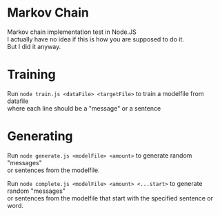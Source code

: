 # Markov Chain

Markov chain implementation test in Node.JS <br>
I actually have no idea if this is how you are supposed to do it. <br>
But I did it anyway. <br>

# Training

Run `node train.js <dataFile> <targetFile>` to train a modelfile from datafile <br>
where each line should be a "message" or a sentence <br>

# Generating

Run `node generate.js <modelFile> <amount>` to generate random "messages" <br>
or sentences from the modelfile.

Run `node complete.js <modelFile> <amount> <...start>` to generate random "messages" <br>
or sentences from the modelfile that start with the specified sentence or word.
